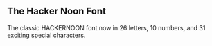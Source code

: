 ## The Hacker Noon Font

The classic HACKERNOON font now in 26 letters, 10 numbers, and 31 exciting special characters.

